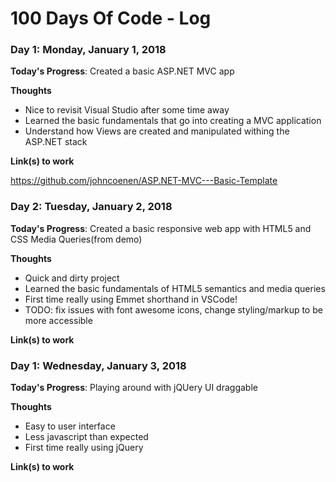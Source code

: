 # 100 Days Of Code - Log

### Day 1: Monday, January 1, 2018

**Today's Progress**: 
  Created a basic ASP.NET MVC app
  
**Thoughts** 
  - Nice to revisit Visual Studio after some time away
  - Learned the basic fundamentals that go into creating a MVC application
  - Understand how Views are created and manipulated withing the ASP.NET stack
  
**Link(s) to work**

https://github.com/johncoenen/ASP.NET-MVC---Basic-Template

### Day 2: Tuesday, January 2, 2018

**Today's Progress**: 
  Created a basic responsive web app with HTML5 and CSS Media Queries(from demo)
  
**Thoughts** 
  - Quick and dirty project
  - Learned the basic fundamentals of HTML5 semantics and media queries
  - First time really using Emmet shorthand in VSCode!
  - TODO: fix issues with font awesome icons, change styling/markup to be more accessible
  
**Link(s) to work**

### Day 1: Wednesday, January 3, 2018

**Today's Progress**: 
  Playing around with jQUery UI draggable
  
**Thoughts** 
  - Easy to user interface
  - Less javascript than expected
  - First time really using jQuery  
  
**Link(s) to work**
